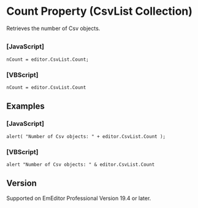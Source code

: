 # Count Property (CsvList Collection)

Retrieves the number of Csv objects.

## 

### \[JavaScript\]

```
nCount = editor.CsvList.Count;
```

### \[VBScript\]

```
nCount = editor.CsvList.Count
```

## Examples

### \[JavaScript\]

```
alert( "Number of Csv objects: " + editor.CsvList.Count );
```

### \[VBScript\]

```
alert "Number of Csv objects: " & editor.CsvList.Count
```

## Version

Supported on EmEditor Professional Version 19.4 or later.
